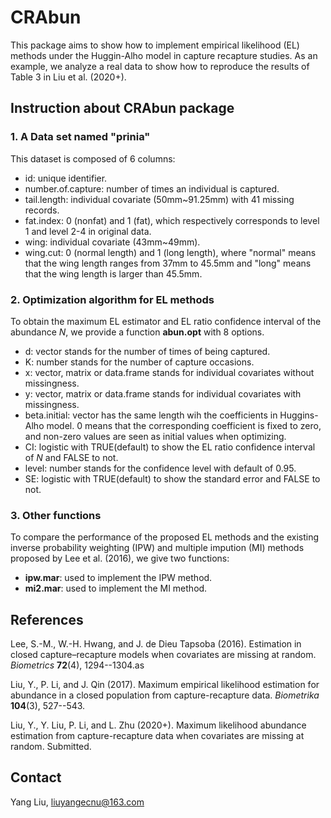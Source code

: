 # CRAbun
This package aims to show how to implement empirical likelihood (EL) methods under the Huggin-Alho model in capture recapture studies.
As an example, we analyze a real data to show how to reproduce the results of Table 3 in Liu et al. (2020+).

## Instruction about CRAbun package
### 1. A Data set named "prinia"
This dataset is composed of 6 columns:
- id: unique identifier.
- number.of.capture: number of times an individual is captured.
- tail.length: individual covariate (50mm~91.25mm) with 41 missing records.
- fat.index: 0 (nonfat) and 1 (fat), 
which respectively corresponds to level 1 and level 2-4 in original data.
- wing: individual covariate (43mm~49mm).
- wing.cut: 0 (normal length) and 1 (long length), where "normal" means that the wing length ranges from 37mm to 45.5mm
and "long" means that the wing length is larger than 45.5mm.

### 2. Optimization algorithm for EL methods
To obtain the maximum EL estimator and EL ratio confidence interval of the abundance *N*, 
we provide a function **abun.opt** with 8 options.
- d: vector stands for the number of times of being captured.
- K: number stands for the number of capture occasions.
- x: vector, matrix or data.frame stands for individual covariates without missingness.
- y: vector, matrix or data.frame stands for individual covariates with missingness.
- beta.initial: vector has the same length wih the coefficients in Huggins-Alho model. 0 means that the corresponding coefficient is fixed to zero, and non-zero values are seen as initial values when optimizing.
- CI: logistic with TRUE(default) to show the EL ratio confidence interval of *N*
and FALSE to not.
- level: number stands for the confidence level with default of 0.95.
- SE: logistic with TRUE(default) to show the standard error
and FALSE to not.


### 3. Other functions
To compare the performance of the proposed EL methods and the existing 
inverse probability weighting (IPW) and multiple impution (MI) methods
proposed by Lee et al. (2016),
we give two functions:
- **ipw.mar**: used to implement the IPW method.
- **mi2.mar**: used to implement the MI method.


## References

Lee, S.-M., W.-H. Hwang, and J. de Dieu Tapsoba (2016). 
Estimation in closed capture–recapture models when covariates are missing at random. 
*Biometrics* **72**(4), 1294--1304.as

Liu, Y., P. Li, and J. Qin (2017). 
Maximum empirical likelihood estimation for abundance in a closed
population from capture-recapture data. 
*Biometrika* **104**(3), 527--543.

Liu, Y., Y. Liu, P. Li, and L. Zhu (2020+).
Maximum likelihood abundance estimation from capture-recapture data when covariates are missing at random.
Submitted.

## Contact
Yang Liu, liuyangecnu@163.com
